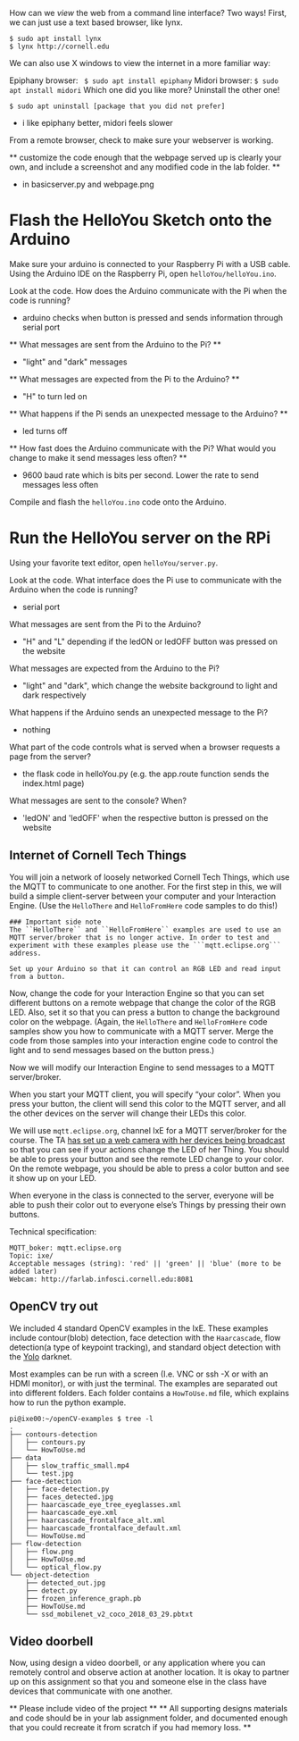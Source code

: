How can we *view* the web from a command line interface? Two ways! First, we can just use a text based browser, like lynx.
```
$ sudo apt install lynx
$ lynx http://cornell.edu
```
We can also use X windows to view the internet in a more familiar way:

Epiphany browser: ` $ sudo apt install epiphany`
Midori browser: `$ sudo apt install midori`
Which one did you like more? Uninstall the other one!
```
$ sudo apt uninstall [package that you did not prefer]

```

* i like epiphany better, midori feels slower

From a remote browser, check to make sure your webserver is working.

** customize the code enough that the webpage served up is clearly your own, and include a screenshot and any modified code in the lab folder. **

* in basicserver.py and webpage.png

# Flash the HelloYou Sketch onto the Arduino

Make sure your arduino is connected to your Raspberry Pi with a USB cable. Using the Arduino IDE on the Raspberry Pi, open `helloYou/helloYou.ino`.

Look at the code. How does the Arduino communicate with the Pi when the code is running?

* arduino checks when button is pressed and sends information through serial port

** What messages are sent from the Arduino to the Pi? **

* "light" and "dark" messages

** What messages are expected from the Pi to the Arduino? **

* "H" to turn led on

** What happens if the Pi sends an unexpected message to the Arduino? **

* led turns off

** How fast does the Arduino communicate with the Pi? What would you change to make it send messages less often? **

* 9600 baud rate which is bits per second. Lower the rate to send messages less often

Compile and flash the `helloYou.ino` code onto the Arduino.

# Run the HelloYou server on the RPi

Using your favorite text editor, open `helloYou/server.py`.

Look at the code. What interface does the Pi use to communicate with the Arduino when the code is running?

* serial port

What messages are sent from the Pi to the Arduino? 

* "H" and "L" depending if the ledON or ledOFF button was pressed on the website


What messages are expected from the Arduino to the Pi?

* "light" and "dark", which change the website background to light and dark respectively


What happens if the Arduino sends an unexpected message to the Pi?

* nothing


What part of the code controls what is served when a browser requests a page from the server?

* the flask code in helloYou.py (e.g. the app.route function sends the index.html page)


What messages are sent to the console? When?

* 'ledON' and 'ledOFF' when the respective button is pressed on the website


## Internet of Cornell Tech Things 

You will join a network of loosely networked Cornell Tech Things, which use the MQTT to communicate to one another. For the first step in this, we will build a simple client-server between your computer and your Interaction Engine. (Use the ``HelloThere`` and ``HelloFromHere`` code samples to do this!)

```
### Important side note
The ``HelloThere`` and ``HelloFromHere`` examples are used to use an MQTT server/broker that is no longer active. In order to test and experiment with these examples please use the ```mqtt.eclipse.org``` address.

Set up your Arduino so that it can control an RGB LED and read input from a button.
```

Now, change the code for your Interaction Engine so that you can set different buttons on a remote webpage that change the color of the RGB LED. Also, set it so that you can press a button to change the background color on the webpage. (Again, the ``HelloThere`` and ``HelloFromHere`` code samples show you how to communicate with a MQTT server. Merge the code from those samples into your interaction engine code to control the light and to send messages based on the button press.)

Now we will modify our Interaction Engine to send messages to a MQTT server/broker.  

When you start your MQTT client, you will specify “your color”. When you press your button, the client will send this color to the MQTT server, and all the other devices on the server will change their LEDs this color. 

We will use ```mqtt.eclipse.org```, channel IxE for a MQTT server/broker for the course. The TA [has set up a web camera with her devices being broadcast](http://farlab.infosci.cornell.edu:8081) so that you can see if your actions change the LED of her Thing. You should be able to press your button and see the remote LED change to your color. On the remote webpage, you should be able to press a color button and see it show up on your LED.

When everyone in the class is connected to the server, everyone will be able to push their color out to everyone else’s Things by pressing their own buttons.

Technical specification:
```
MQTT_boker: mqtt.eclipse.org 
Topic: ixe/
Acceptable messages (string): 'red' || 'green' || 'blue' (more to be added later)
Webcam: http://farlab.infosci.cornell.edu:8081
```

## OpenCV try out

We included 4 standard OpenCV examples in the IxE.  These examples include contour(blob) detection, face detection with the ``Haarcascade``, flow detection(a type of keypoint tracking), and standard object detection with the [Yolo](https://pjreddie.com/darknet/yolo/) darknet. 

Most examples can be run with a screen (I.e. VNC or ssh -X or with an HDMI monitor), or with just the terminal. The examples are separated out into different folders. Each folder contains a ```HowToUse.md``` file, which explains how to run the python example. 

```shell
pi@ixe00:~/openCV-examples $ tree -l
.
├── contours-detection
│   ├── contours.py
│   └── HowToUse.md
├── data
│   ├── slow_traffic_small.mp4
│   └── test.jpg
├── face-detection
│   ├── face-detection.py
│   ├── faces_detected.jpg
│   ├── haarcascade_eye_tree_eyeglasses.xml
│   ├── haarcascade_eye.xml
│   ├── haarcascade_frontalface_alt.xml
│   ├── haarcascade_frontalface_default.xml
│   └── HowToUse.md
├── flow-detection
│   ├── flow.png
│   ├── HowToUse.md
│   └── optical_flow.py
└── object-detection
    ├── detected_out.jpg
    ├── detect.py
    ├── frozen_inference_graph.pb
    ├── HowToUse.md
    └── ssd_mobilenet_v2_coco_2018_03_29.pbtxt
```

## Video doorbell

Now, using design a video doorbell, or any application where you can remotely control and observe action at another location. It is okay to partner up on this assignment so that you and someone else in the class have devices that communicate with one another. 

** Please include video of the project **
** All supporting designs materials and code should be in your lab assignment folder, and documented enough that you could recreate it from scratch if you had memory loss. **
